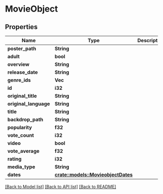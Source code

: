 # MovieObject

## Properties

Name | Type | Description | Notes
------------ | ------------- | ------------- | -------------
**poster_path** | **String** |  | [optional] 
**adult** | **bool** |  | [optional] 
**overview** | **String** |  | [optional] 
**release_date** | **String** |  | [optional] 
**genre_ids** | **Vec<i32>** |  | [optional] 
**id** | **i32** |  | [optional] 
**original_title** | **String** |  | [optional] 
**original_language** | **String** |  | [optional] 
**title** | **String** |  | [optional] 
**backdrop_path** | **String** |  | [optional] 
**popularity** | **f32** |  | [optional] 
**vote_count** | **i32** |  | [optional] 
**video** | **bool** |  | [optional] 
**vote_average** | **f32** |  | [optional] 
**rating** | **i32** |  | [optional] 
**media_type** | **String** |  | 
**dates** | [**crate::models::MovieobjectDates**](movieobject_dates.md) |  | [optional] 

[[Back to Model list]](../README.md#documentation-for-models) [[Back to API list]](../README.md#documentation-for-api-endpoints) [[Back to README]](../README.md)


